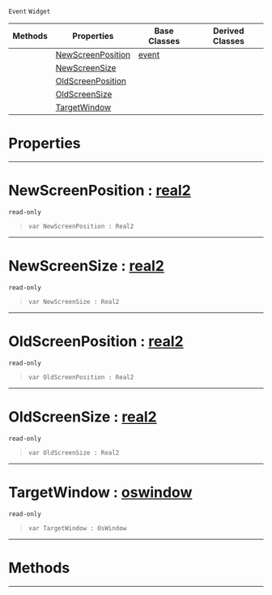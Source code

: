  `Event` `Widget`



|Methods|Properties|Base Classes|Derived Classes|
|---|---|---|---|
| |[ NewScreenPosition](https://github.com/ZilchEngine/ZilchDocs/blob/master/code_reference/class_reference/mainwindowtransformevent.markdown#newscreenposition-zilch-e)|[event](https://github.com/ZilchEngine/ZilchDocs/blob/master/code_reference/class_reference/event.markdown)| |
| |[ NewScreenSize](https://github.com/ZilchEngine/ZilchDocs/blob/master/code_reference/class_reference/mainwindowtransformevent.markdown#newscreensize-zilch-engin)| | |
| |[ OldScreenPosition](https://github.com/ZilchEngine/ZilchDocs/blob/master/code_reference/class_reference/mainwindowtransformevent.markdown#oldscreenposition-zilch-e)| | |
| |[ OldScreenSize](https://github.com/ZilchEngine/ZilchDocs/blob/master/code_reference/class_reference/mainwindowtransformevent.markdown#oldscreensize-zilch-engin)| | |
| |[ TargetWindow](https://github.com/ZilchEngine/ZilchDocs/blob/master/code_reference/class_reference/mainwindowtransformevent.markdown#targetwindow-zilch-engine)| | |


 #  Properties


---  
 #  NewScreenPosition : [real2](https://github.com/ZilchEngine/ZilchDocs/blob/master/code_reference/nada_base_types/real2.markdown)

 `read-only`

> 
> ``` lang=cpp, name=Nada
> var NewScreenPosition : Real2


---  
 #  NewScreenSize : [real2](https://github.com/ZilchEngine/ZilchDocs/blob/master/code_reference/nada_base_types/real2.markdown)

 `read-only`

> 
> ``` lang=cpp, name=Nada
> var NewScreenSize : Real2


---  
 #  OldScreenPosition : [real2](https://github.com/ZilchEngine/ZilchDocs/blob/master/code_reference/nada_base_types/real2.markdown)

 `read-only`

> 
> ``` lang=cpp, name=Nada
> var OldScreenPosition : Real2


---  
 #  OldScreenSize : [real2](https://github.com/ZilchEngine/ZilchDocs/blob/master/code_reference/nada_base_types/real2.markdown)

 `read-only`

> 
> ``` lang=cpp, name=Nada
> var OldScreenSize : Real2


---  
 #  TargetWindow : [oswindow](https://github.com/ZilchEngine/ZilchDocs/blob/master/code_reference/class_reference/oswindow.markdown)

 `read-only`

> 
> ``` lang=cpp, name=Nada
> var TargetWindow : OsWindow


---  
 #  Methods


---  
 

 